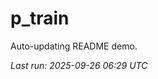 # p_train

Auto-updating README demo.

<!--START_SECTION:status-->
_Last run: 2025-09-26 06:29 UTC_
<!--END_SECTION:status-->








































































































































































































































































































































































































































































































































































































































































































































































































































































